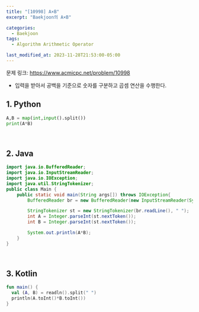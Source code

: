 ```yaml
---
title: "[10998] A×B"
excerpt: "Baekjoon의 A×B"

categories:
  - Baekjoon
tags:
  - Algorithm Arithmetic Operator

last_modified_at: 2023-11-28T21:53:00-05:00
---
```


문제 링크: https://www.acmicpc.net/problem/10998

- 입력을 받아서 공백을 기준으로 숫자를 구분하고 곱셈 연산을 수행한다.

## 1. Python

```python
A,B = map(int,input().split())
print(A*B)
```

<br>

## 2. Java

```java
import java.io.BufferedReader;
import java.io.InputStreamReader;
import java.io.IOException;
import java.util.StringTokenizer;
public class Main {
    public static void main(String args[]) throws IOException{
        BufferedReader br = new BufferedReader(new InputStreamReader(System.in));

        StringTokenizer st = new StringTokenizer(br.readLine(), " ");
        int A = Integer.parseInt(st.nextToken());
        int B = Integer.parseInt(st.nextToken());

        System.out.println(A*B);
    }
}
```

<br>

## 3. Kotlin

```kotlin
fun main() {
  val (A, B) = readln().split(" ")
  println(A.toInt()*B.toInt())
}
```
